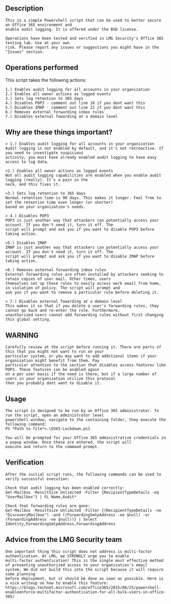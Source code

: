## Description
    This is a simple Powershell script that can be used to better secure an Office 365 environment and 
    enable audit logging. It is offered under the BSD license. 
    
    Operations have been tested and verified in LMG Security's Office 365 testing lab. Use at your own 
    risk. Please report any issues or suggestions you might have in the "Issues" section. 

## Operations performed
This script takes the following actions:

    1.) Enables audit logging for all accounts in your organization
    2.) Enables all owner actions as logged events
    3.) Sets log retention to 365 days
    4.) Disables POP3 - comment out line 18 if you dont want this
    5.) Disables IMAP - comment out line 21 if you dont want this
    6.) Removes external forwarding inbox rules
    7.) Disables external fowarding at a domain level

## Why are these things important?

    > 1.) Enables audit logging for all accounts in your organization
    Audit logging is not enabled by default, and it's not retroactive. If you need to investigate suspicious 
    activity, you must have already enabled audit logging to have easy access to log data.
 
    >2.) Enables all owner actions as logged events
    Not all audit logging capabilities are enabled when you enable audit logging (really). It's a pain in the 
    neck, and this fixes it.

    >3.) Sets log retention to 365 days
    Normal retention time is 90 days. This makes it longer. Feel free to set the retention time even longer (or shorter) 
    based on your organization's needs. 

    > 4.) Disables POP3 
    POP3 is just another way that attackers can potentially access your account. If you don't need it, turn it off. The 
    script will prompt and ask you if you want to disable POP3 before taking action.

    >5.) Disables IMAP 
    IMAP is just another way that attackers can potentially access your account. If you don't need it, turn it off. The 
    script will prompt and ask you if you want to disable IMAP before taking action.

    >6.) Removes external forwarding inbox rules
    External forwarding rules are often installed by attackers seeking to retain copies of user mail. Other times, users 
    themselves set up these rules to easily access work email from home, in violation of policy. The script will prompt and 
    ask you if you want to remove a particular rule before deleting it. 

    > 7.) Disables external fowarding at a domain level
    This makes it so that if you delete a user's forwarding rules, they cannot go back and re-enter the rule. Furthermore, 
    unauthorized users cannot add forwarding rules without first changing this global setting. 

## WARNING
    Carefully review at the script before running it. There are parts of this that you might not want to run on your 
    particular system, or you may want to add additional items if your organization might benefit from them. Pay 
    particular attention to the section that disables access features like POP3. These features can be enabled again 
    on a per user basis if the need is there, but if a large number of users in your organization utilize this protocol
    then you probably dont want to disable it. 

## Usage
    The script is designed to be run by an Office 365 administrator. To run the script, open an administrator level 
    powershell window, navigate to the containing folder, they execute the following command:
    PS *Path to file*>.\O365-Lockdown.ps1

    You will be prompted for your Office 365 administrative credentials in a popup window. Once these are entered, the script will 
    execute and return to the command prompt.

## Verification
    After the initial script runs, the following commands can be used to verify successful execution:

    Check that audit logging has been enabled correctly:
    Get-Mailbox -ResultSize Unlimited -Filter {RecipientTypeDetails -eq "UserMailbox"} | FL Name,Audit*

    Check that forwarding rules are gone:
    Get-Mailbox -ResultSize Unlimited -Filter {(RecipientTypeDetails -ne "DiscoveryMailbox") -and ((ForwardingSmtpAddress -ne $null) -or (ForwardingAddress -ne $null))} | Select Identity,ForwardingSmtpAddress,ForwardingAddress

## Advice from the LMG Security team
    One important thing this script does not address is multi-factor authentication. At LMG, we STRONGLY urge you to enable 
    multi-factor authentication! This is the single most effective method of preventing unauthorized access to your organization's email 
    system. We did not build this into the script because it will require some planning 
    before deployment, but it should be done as soon as possible. Here is a nice writeup on how to enable this feature: 
    https://blogs.technet.microsoft.com/office365/2015/08/25/powershell-enableenforce-multifactor-authentication-for-all-bulk-users-in-office-365/
